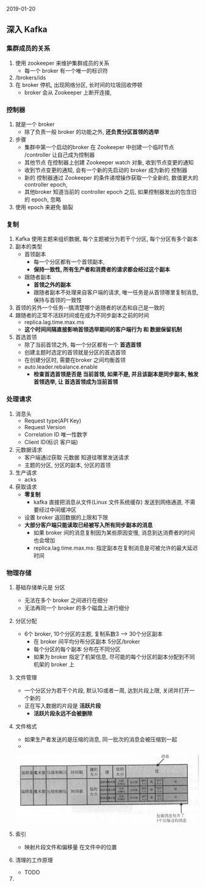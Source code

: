 2019-01-20

## 深入 Kafka

### 集群成员的关系
1. 使用 zookeeper 来维护集群成员的关系
    - 每一个 broker 有一个唯一的标识符
2. /brokers/ids
3. 在 broker 停机, 出现网络分区, 长时间的垃圾回收停顿
    - broker 会从 Zookeeper 上断开连接, 

### 控制器
1. 就是一个 broker
    - 除了负责一般 broker 的功能之外, **还负责分区首领的选举**
2. 步骤
    - 集群中第一个启动的broker 在 Zookeeper 中创建一个临时节点 /controller 让自己成为控制器
    - 其他节点 在控制器上创建 Zookeeper watch 对象, 收到节点变更的通知
    - 收到节点变更的通知, 会有一个新的先启动的 broker 成为新的 控制器
    - 新的 控制器通过 Zookeeper 的条件递增操作获取一个全新的, 数值更大的 controller epoch, 
    - 其他broker 知道当前的 controller epoch 之后, 如果控制器发出的包含旧的 epoch, 忽略
3. 使用 epoch 来避免 脑裂


### 复制
1. Kafka 使用主题来组织数据, 每个主题被分为若干个分区, 每个分区有多个副本
2. 副本的类型
    - 首领副本
        - 每一个分区都有一个首领副本, 
        - **保持一致性, 所有生产者和消费者的请求都会经过这个副本**
    - 跟随者副本
        - **首领之外的副本**
        - 跟随者副本不处理来自客户端的请求, 唯一任务是从首领哪里复制消息, 保持与首领的一致性
3. 首领的另外一个任务--搞清楚哪个追随者的状态和自己是一致的
4. 跟随者的正常不活跃时间或在成为不同步副本之前的时间
    - replica.lag.time.max.ms
    - **这个时间间隔直接影响首领选举期间的客户端行为 和 数据保留机制**
5. 首选首领
    - 除了当前首领之外, 每一个分区都有一个 **首选首领**
    - 创建主题时选定的首领就是分区的首选首领
    - 在创建分区时, 需要在broker 之间均衡首领
    - auto.leader.rebalance.enable
        - **检查首选首领是否是 当前首领, 如果不是, 并且该副本是同步副本, 触发首领选举, 让 首选首领成为当前首领**
        
### 处理请求
1. 消息头
    - Request type(API Key)
    - Request Version
    - Correlation ID 唯一性数字
    - Client ID(标识 客户端)
2. 元数据请求
    - 客户端通过获取 元数据 知道往哪里发送请求
    - 主题的分区, 分区的副本, 分区的首领
3. 生产请求
    - acks
4. 获取请求
    - **零复制**
        - kafka 直接把消息从文件(Linux 文件系统缓存) 发送到网络通道, 不需要经过中间缓冲区
    - 设置 broker 返回数据的上限和下限
    - **大部分客户端只能读取已经被写入所有同步副本的消息**
        - 如果 broker 间的消息复制因为某些原因变慢, 消息到达消费者的时间也会增加
        - replica.lag.time.max.ms: 指定副本在复制消息是可被允许的最大延迟时间
        
### 物理存储
1. 基础存储单元是 分区
    - 无法在多个 broker 之间进行在细分
    - 无法再同一个 broker 的多个磁盘上进行细分
2. 分区分配
    - 6个 broker, 10个分区的主题, 复制系数3 --> 30个分区副本
        - 在 broker 间平均分布分区副本 5分区/broker
        - 每个分区的每个副本 分布在不同分区
        - 如果为 broker 指定了机架信息, 尽可能的每个分区的副本分配到不同机架的 broker 上
3. 文件管理
    - 一个分区分为若干个片段, 默认1G或者一周, 达到片段上限, 关闭并打开一个新的
    - 正在写入数据的片段是 **活跃片段**
        - **活跃片段永远不会被删除**
4. 文件格式
    - 如果生产者发送的是压缩的消息, 同一批次的消息会被压缩到一起
    - 
    ![](1.jpg)

5. 索引
    - 映射片段文件和偏移量 在文件中的位置
6. 清理的工作原理
    - TODO
7. 